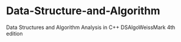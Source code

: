 # Data-Structure-and-Algorithm
Data Structures and Algorithm Analysis in C++ DSAlgoWeissMark 4th edition
